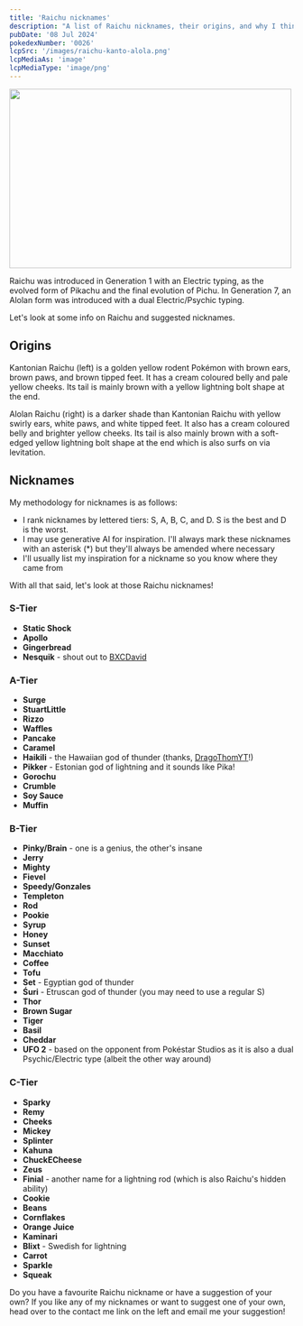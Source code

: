 ```yaml
---
title: 'Raichu nicknames'
description: "A list of Raichu nicknames, their origins, and why I think they're cool."
pubDate: '08 Jul 2024'
pokedexNumber: '0026'
lcpSrc: '/images/raichu-kanto-alola.png'
lcpMediaAs: 'image'
lcpMediaType: 'image/png'
---
```


<div class="img-center no-pixel"><img src="/images/raichu-kanto-alola.png" width="500" height="318" alt=""></div>

Raichu was introduced in Generation 1 with an Electric typing, as the evolved form of Pikachu and the final evolution of Pichu. In Generation 7, an Alolan form was introduced with a dual Electric/Psychic typing.

Let's look at some info on Raichu and suggested nicknames.

## Origins

Kantonian Raichu (left) is a golden yellow rodent Pokémon with brown ears, brown paws, and brown tipped feet. It has a cream coloured belly and pale yellow cheeks. Its tail is mainly brown with a yellow lightning bolt shape at the end.

Alolan Raichu (right) is a darker shade than Kantonian Raichu with yellow swirly ears, white paws, and white tipped feet. It also has a cream coloured belly and brighter yellow cheeks. Its tail is also mainly brown with a soft-edged yellow lightning bolt shape at the end which is also surfs on via levitation.

## Nicknames

My methodology for nicknames is as follows:

* I rank nicknames by lettered tiers: S, A, B, C, and D. S is the best and D is the worst.
* I may use generative AI for inspiration. I'll always mark these nicknames with an asterisk (\*) but they'll always be amended where necessary
* I'll usually list my inspiration for a nickname so you know where they came from

With all that said, let's look at those Raichu nicknames!

### S-Tier

* **Static Shock**
* **Apollo**
* **Gingerbread**
* **Nesquik** - shout out to [BXCDavid](https://www.youtube.com/@BXCDavid)

### A-Tier

* **Surge**
* **StuartLittle**
* **Rizzo**
* **Waffles**
* **Pancake**
* **Caramel**
* **Haikili** - the Hawaiian god of thunder (thanks, [DragoThomYT](https://www.youtube.com/channel/UCvF0uwaeGrtjcuX7XSkLuLw)!)
* **Pikker** - Estonian god of lightning and it sounds like Pika!
* **Gorochu**
* **Crumble**
* **Soy Sauce**
* **Muffin**

### B-Tier

* **Pinky/Brain** - one is a genius, the other's insane
* **Jerry**
* **Mighty**
* **Fievel**
* **Speedy/Gonzales**
* **Templeton**
* **Rod**
* **Pookie**
* **Syrup**
* **Honey**
* **Sunset**
* **Macchiato**
* **Coffee**
* **Tofu**
* **Set** - Egyptian god of thunder
* **Śuri** - Etruscan god of thunder (you may need to use a regular S)
* **Thor**
* **Brown Sugar**
* **Tiger**
* **Basil**
* **Cheddar**
* **UFO 2** - based on the opponent from Pokéstar Studios as it is also a dual Psychic/Electric type (albeit the other way around)

### C-Tier

* **Sparky**
* **Remy**
* **Cheeks**
* **Mickey**
* **Splinter**
* **Kahuna**
* **ChuckECheese**
* **Zeus**
* **Finial** - another name for a lightning rod (which is also Raichu's hidden ability)
* **Cookie**
* **Beans**
* **Cornflakes**
* **Orange Juice**
* **Kaminari**
* **Blixt** - Swedish for lightning
* **Carrot**
* **Sparkle**
* **Squeak**

Do you have a favourite Raichu nickname or have a suggestion of your own? If you like any of my nicknames or want to suggest one of your own, head over to the contact me link on the left and email me your suggestion!
